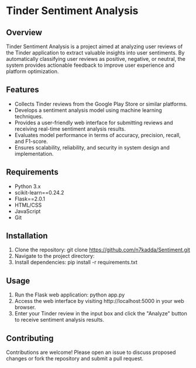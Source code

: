 # Tinder Sentiment Analysis

## Overview
Tinder Sentiment Analysis is a project aimed at analyzing user reviews of the Tinder application to extract valuable insights into user sentiments. By automatically classifying user reviews as positive, negative, or neutral, the system provides actionable feedback to improve user experience and platform optimization.

## Features
- Collects Tinder reviews from the Google Play Store or similar platforms.
- Develops a sentiment analysis model using machine learning techniques.
- Provides a user-friendly web interface for submitting reviews and receiving real-time sentiment analysis results.
- Evaluates model performance in terms of accuracy, precision, recall, and F1-score.
- Ensures scalability, reliability, and security in system design and implementation.

## Requirements
- Python 3.x
- scikit-learn==0.24.2
- Flask==2.0.1
- HTML/CSS
- JavaScript
- Git

## Installation
1. Clone the repository: git clone https://github.com/n7kadda/Sentiment.git
2. Navigate to the project directory:
3. Install dependencies: pip install -r requirements.txt

## Usage
1. Run the Flask web application: python app.py
2. Access the web interface by visiting http://localhost:5000 in your web browser.
3. Enter your Tinder review in the input box and click the "Analyze" button to receive sentiment analysis results.

## Contributing
Contributions are welcome! Please open an issue to discuss proposed changes or fork the repository and submit a pull request.
